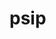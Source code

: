 # psip

<div w3-include-html="http://ec2-18-224-16-12.us-east-2.compute.amazonaws.com:8080/public/psip?url=https://raw.githubusercontent.com/jarrah42/psip/master/template.psip)"></div>

